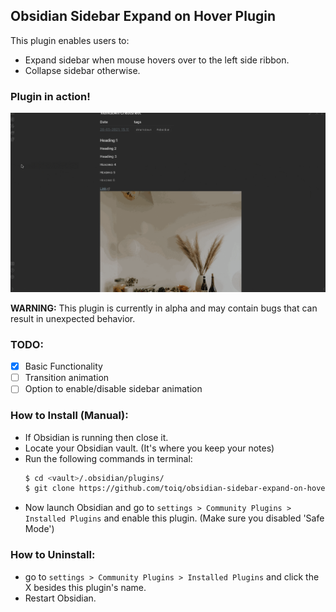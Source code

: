 ## Obsidian Sidebar Expand on Hover Plugin

This plugin enables users to:

- Expand sidebar when mouse hovers over to the left side ribbon.
- Collapse sidebar otherwise.

### Plugin in action!

![Plugin in Action: Auto expand of sidebar when hovering on ribbon](./plugin-in-action.gif)

**WARNING:** This plugin is currently in alpha and may contain bugs that can result in unexpected behavior.

### TODO:

- [x] Basic Functionality
- [ ] Transition animation
- [ ] Option to enable/disable sidebar animation

### How to Install (Manual):

- If Obsidian is running then close it.
- Locate your Obsidian vault. (It's where you keep your notes)
- Run the following commands in terminal:
  ```bash
  $ cd <vault>/.obsidian/plugins/
  $ git clone https://github.com/toiq/obsidian-sidebar-expand-on-hover
  ```
- Now launch Obsidian and go to `settings > Community Plugins > Installed Plugins` and enable this plugin. (Make sure you disabled 'Safe Mode')

### How to Uninstall:

- go to `settings > Community Plugins > Installed Plugins` and click the X besides this plugin's name.
- Restart Obsidian.
